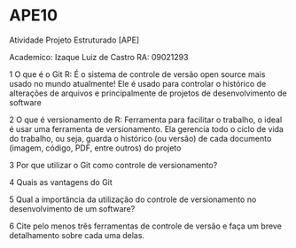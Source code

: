 # APE10
Atividade Projeto Estruturado [APE]

Academico: Izaque Luiz de Castro
RA: 09021293

1 O que é o Git
R: É o sistema de controle de versão open source mais usado no mundo atualmente! Ele é usado para controlar o histórico de alterações de arquivos e principalmente de projetos de desenvolvimento de software

2 O que é versionamento de
R: Ferramenta para facilitar o trabalho, o ideal é usar uma ferramenta de versionamento. Ela gerencia todo o ciclo de vida do trabalho, ou seja, guarda o histórico (ou versão) de cada documento (imagem, código, PDF, entre outros) do projeto

3 Por que utilizar o Git como controle de versionamento?

4 Quais as vantagens do Git

5 Qual a importância da utilização do controle de versionamento no
desenvolvimento de um software?

6 Cite pelo menos três ferramentas de controle de versão e faça um breve
detalhamento sobre cada uma delas.